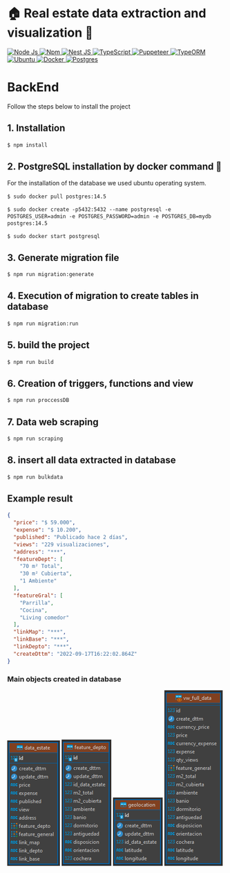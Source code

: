 # 🏠 Real estate data extraction and visualization 📶
<p>
  <a href="https://nodejs.org/en/" target="_blank">
    <img
      src="https://img.shields.io/badge/-v16.16.0-gray?style=flat&logo=node.js&logoColor=white&label=Node.js&labelColor=43853D"
      alt="Node Js"
    />
  </a>
  <a href="https://www.npmjs.com/" target="_blank">
    <img
      src="https://img.shields.io/badge/-v8.11.0-gray?style=flat&logo=npm&label=npm&labelColor=cb0000"
      alt="Npm"
    />
  </a>
  <a href="https://nestjs.com/" target="_blank">
    <img
      src="https://img.shields.io/badge/-v8.0-gray?style=flat&logo=NestJS&logoColor=white&label=NestJs&labelColor=e0234e"
      alt="Nest JS"
    />
  </a>
  <a href="https://www.typescriptlang.org/" target="_blank">
    <img
      src="https://img.shields.io/badge/-v4.3.5-gray?style=flat&logo=TypeScript&logoColor=white&label=TypeScript&labelColor=3178c6"
      alt="TypeScript"
    />
  </a>
  <a href="https://pptr.dev/" target="_blank">
    <img
      src="https://img.shields.io/badge/-v16.2.0-gray?style=flat&logo=Puppeteer&logoColor=white&label=Puppeteer&labelColor=00d7a1"
      alt="Puppeteer"
    />
  </a>
  <a href="https://typeorm.io/" target="_blank">
    <img
      src="https://img.shields.io/badge/-v0.3.9-gray?style=flat&logo=orm&logoColor=white&label=TypeORM&labelColor=e83524"
      alt="TypeORM"
    />
  </a>
  <a href="https://ubuntu.com/" target="_blank">
    <img
      src="https://img.shields.io/badge/v22.04.1-gray?style=flat&logo=ubuntu&logoColor=white&label=Ubuntu&labelColor=e95420"
      alt="Ubuntu"
    />
  </a>
  <a href="https://www.docker.com/" target="_blank">
    <img
      src="https://img.shields.io/badge/v20.10.17-gray?style=flat&logo=docker&logoColor=white&label=Docker&labelColor=46a2f1"
      alt="Docker"
    />
  </a>
  <a href="https://www.postgresql.org/" target="_blank">
    <img
      src="https://img.shields.io/badge/v14.5-gray?style=flat&logo=postgresql&logoColor=white&label=postgres&labelColor=32658e"
      alt="Postgres"
    />
  </a>
</p>

# BackEnd
Follow the steps below to install the project

## 1. Installation
```bash
$ npm install
```

## 2. PostgreSQL installation by docker command 🐘
For the installation of the database we used ubuntu operating system.
```docker
$ sudo docker pull postgres:14.5
```
```docker
$ sudo docker create -p5432:5432 --name postgresql -e POSTGRES_USER=admin -e POSTGRES_PASSWORD=admin -e POSTGRES_DB=mydb postgres:14.5
```
```docker
$ sudo docker start postgresql
```

## 3. Generate migration file
```bash
$ npm run migration:generate
```

## 4. Execution of migration to create tables in database
```bash
$ npm run migration:run
```

## 5. build the project
```bash
$ npm run build
```

## 6. Creation of triggers, functions and view
```bash
$ npm run proccessDB
```

## 7. Data web scraping 
```bash
$ npm run scraping
```

## 8. insert all data extracted in database
```bash
$ npm run bulkdata
```

## Example result
```json
{
  "price": "$ 59.000",
  "expense": "$ 10.200",
  "published": "Publicado hace 2 días",
  "views": "229 visualizaciones",
  "address": "***",
  "featureDept": [
    "70 m² Total",
    "30 m² Cubierta",
    "1 Ambiente"
  ],
  "featureGral": [
    "Parrilla",
    "Cocina",
    "Living comedor"
  ],
  "linkMap": "***",
  "linkBase": "***",
  "linkDepto": "***",
  "createDttm": "2022-09-17T16:22:02.864Z"
}
```
### Main objects created in database
<div>
  <img src="./back_end/src/images/data_estate.png">
  <img src="./back_end/src/images/feature_depto.png">
  <img src="./back_end/src/images/geolocation.png">
  <img src="./back_end/src/images/vw_full_data.png">
</div>
